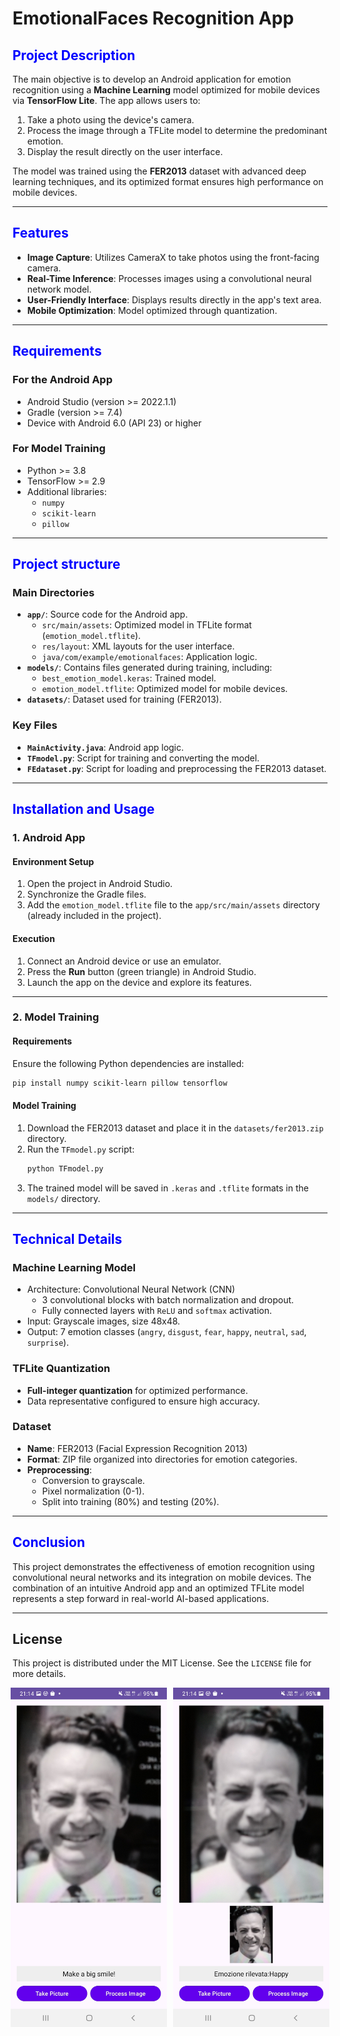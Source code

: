 # EmotionalFaces Recognition App

## <span style="color:blue;">Project Description</span>

The main objective is to develop an Android application for emotion recognition using a **Machine Learning** model optimized for mobile devices via **TensorFlow Lite**. The app allows users to:

1. Take a photo using the device's camera.
2. Process the image through a TFLite model to determine the predominant emotion.
3. Display the result directly on the user interface.

The model was trained using the **FER2013** dataset with advanced deep learning techniques, and its optimized format ensures high performance on mobile devices.

---

## <span style="color:blue;">Features</span>
- **Image Capture**: Utilizes CameraX to take photos using the front-facing camera.
- **Real-Time Inference**: Processes images using a convolutional neural network model.
- **User-Friendly Interface**: Displays results directly in the app's text area.
- **Mobile Optimization**: Model optimized through quantization.

---

## <span style="color:blue;">Requirements</span>

### For the Android App
- Android Studio (version >= 2022.1.1)
- Gradle (version >= 7.4)
- Device with Android 6.0 (API 23) or higher

### For Model Training
- Python >= 3.8
- TensorFlow >= 2.9
- Additional libraries:
  - `numpy`
  - `scikit-learn`
  - `pillow`

---

## <span style="color:blue;">Project structure</span>

### Main Directories
- **`app/`**: Source code for the Android app.
  - `src/main/assets`: Optimized model in TFLite format (`emotion_model.tflite`).
  - `res/layout`: XML layouts for the user interface.
  - `java/com/example/emotionalfaces`: Application logic.
- **`models/`**: Contains files generated during training, including:
  - `best_emotion_model.keras`: Trained model.
  - `emotion_model.tflite`: Optimized model for mobile devices.
- **`datasets/`**: Dataset used for training (FER2013).

### Key Files
- **`MainActivity.java`**: Android app logic.
- **`TFmodel.py`**: Script for training and converting the model.
- **`FEdataset.py`**: Script for loading and preprocessing the FER2013 dataset.

---
## <span style="color:blue;">Installation and Usage</span>

### 1. Android App

#### **Environment Setup**
1. Open the project in Android Studio.
2. Synchronize the Gradle files.
3. Add the `emotion_model.tflite` file to the `app/src/main/assets` directory (already included in the project).

#### **Execution**
1. Connect an Android device or use an emulator.
2. Press the **Run** button (green triangle) in Android Studio.
3. Launch the app on the device and explore its features.

---

### 2. Model Training

#### **Requirements**
Ensure the following Python dependencies are installed:
```bash
pip install numpy scikit-learn pillow tensorflow
```

#### **Model Training**
1. Download the FER2013 dataset and place it in the `datasets/fer2013.zip` directory.
2. Run the `TFmodel.py` script:
   ```bash
   python TFmodel.py
   ```
3. The trained model will be saved in `.keras` and `.tflite` formats in the `models/` directory.

---

## <span style="color:blue;">Technical Details</span>


### **Machine Learning Model**
- Architecture: Convolutional Neural Network (CNN)
  - 3 convolutional blocks with batch normalization and dropout.
  - Fully connected layers with `ReLU` and `softmax` activation.
- Input: Grayscale images, size 48x48.
- Output: 7 emotion classes (`angry`, `disgust`, `fear`, `happy`, `neutral`, `sad`, `surprise`).

### **TFLite Quantization**
- **Full-integer quantization** for optimized performance.
- Data representative configured to ensure high accuracy.

### **Dataset**
- **Name**: FER2013 (Facial Expression Recognition 2013)
- **Format**: ZIP file organized into directories for emotion categories.
- **Preprocessing**:
  - Conversion to grayscale.
  - Pixel normalization (0-1).
  - Split into training (80%) and testing (20%).

---

## <span style="color:blue;">Conclusion</span>

This project demonstrates the effectiveness of emotion recognition using convolutional neural networks and its integration on mobile devices. The combination of an intuitive Android app and an optimized TFLite model represents a step forward in real-world AI-based applications.

---

## License
This project is distributed under the MIT License. See the `LICENSE` file for more details.

<div style="display: flex; justify-content: center; gap: 10px;">
  <img src="images/Screenshot_20241228-211428_EmotionalFaces.jpg" alt="Screenshot 1" width="250">
  <img src="images/Screenshot_20241228-211454_EmotionalFaces.jpg" alt="Screenshot 2" width="250">
</div>
